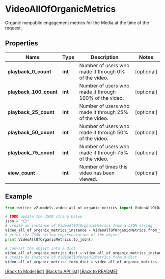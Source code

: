 # VideoAllOfOrganicMetrics

Organic nonpublic engagement metrics for the Media at the time of the request.

## Properties
Name | Type | Description | Notes
------------ | ------------- | ------------- | -------------
**playback_0_count** | **int** | Number of users who made it through 0% of the video. | [optional] 
**playback_100_count** | **int** | Number of users who made it through 100% of the video. | [optional] 
**playback_25_count** | **int** | Number of users who made it through 25% of the video. | [optional] 
**playback_50_count** | **int** | Number of users who made it through 50% of the video. | [optional] 
**playback_75_count** | **int** | Number of users who made it through 75% of the video. | [optional] 
**view_count** | **int** | Number of times this video has been viewed. | [optional] 

## Example

```python
from twitter_v2.models.video_all_of_organic_metrics import VideoAllOfOrganicMetrics

# TODO update the JSON string below
json = "{}"
# create an instance of VideoAllOfOrganicMetrics from a JSON string
video_all_of_organic_metrics_instance = VideoAllOfOrganicMetrics.from_json(json)
# print the JSON string representation of the object
print VideoAllOfOrganicMetrics.to_json()

# convert the object into a dict
video_all_of_organic_metrics_dict = video_all_of_organic_metrics_instance.to_dict()
# create an instance of VideoAllOfOrganicMetrics from a dict
video_all_of_organic_metrics_form_dict = video_all_of_organic_metrics.from_dict(video_all_of_organic_metrics_dict)
```
[[Back to Model list]](../README.md#documentation-for-models) [[Back to API list]](../README.md#documentation-for-api-endpoints) [[Back to README]](../README.md)


